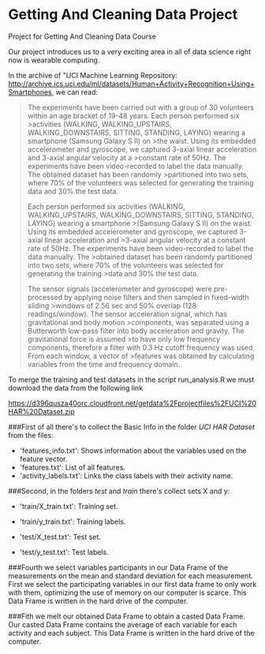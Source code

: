 # Getting And Cleaning Data Project
Project for Getting And Cleaning Data Course

Our project introduces us to a very exciting area in all of data science right now is wearable computing.

In the archive of "UCI Machine Learning Repository: http://archive.ics.uci.edu/ml/datasets/Human+Activity+Recognition+Using+Smartphones, we can read:

>The experiments have been carried out with a group of 30 volunteers within an age bracket of 19-48 years. Each person performed six >activities (WALKING, WALKING_UPSTAIRS, WALKING_DOWNSTAIRS, SITTING, STANDING, LAYING) wearing a smartphone (Samsung Galaxy S II) on >the waist. Using its embedded accelerometer and gyroscope, we captured 3-axial linear acceleration and 3-axial angular velocity at a >constant rate of 50Hz. The experiments have been video-recorded to label the data manually. The obtained dataset has been randomly >partitioned into two sets, where 70% of the volunteers was selected for generating the training data and 30% the test data. 
>
>
>Each person performed six activities (WALKING, WALKING_UPSTAIRS, WALKING_DOWNSTAIRS, SITTING, STANDING, LAYING) wearing a smartphone >(Samsung Galaxy S II) on the waist. Using its embedded accelerometer and gyroscope, we captured 3-axial linear acceleration and >3-axial angular velocity at a constant rate of 50Hz. The experiments have been video-recorded to label the data manually. The >obtained dataset has been randomly partitioned into two sets, where 70% of the volunteers was selected for generating the training >data and 30% the test data. 
>
>The sensor signals (accelerometer and gyroscope) were pre-processed by applying noise filters and then sampled in fixed-width sliding >windows of 2.56 sec and 50% overlap (128 readings/window). The sensor acceleration signal, which has gravitational and body motion >components, was separated using a Butterworth low-pass filter into body acceleration and gravity. The gravitational force is assumed >to have only low frequency components, therefore a filter with 0.3 Hz cutoff frequency was used. From each window, a vector of >features was obtained by calculating variables from the time and frequency domain.


To merge the training and test datasets in the script run_analysis.R we must download the data from the following link

https://d396qusza40orc.cloudfront.net/getdata%2Fprojectfiles%2FUCI%20HAR%20Dataset.zip

###First of all there's to collect the Basic Info in the folder *UCI HAR Dataset* from the files:

- 'features_info.txt': Shows information about the variables used on the feature vector.
- 'features.txt': List of all features.
- 'activity_labels.txt': Links the class labels with their activity name.

###Second, in the folders *test* and *train* there's collect sets X and y:

- 'train/X_train.txt': Training set.

- 'train/y_train.txt': Training labels.

- 'test/X_test.txt': Test set.

- 'test/y_test.txt': Test labels.

###Fourth we select variables participants in our Data Frame of the measurements on the mean and standard deviation for each measurement.
First we select the participating variables in our first data frame to only work with them, optimizing the use of memory on our computer is scarce. This Data Frame is written in the hard drive of the computer.

###Fith we melt our obtained Data Frame to obtain a casted Data Frame.
Our casted Data Frame contains the average of each variable for each activity and each subject. This Data Frame is written in the hard drive of the computer.

